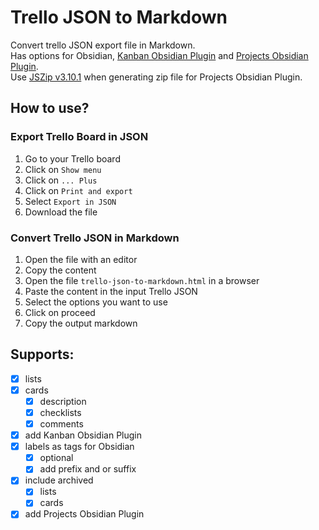 # Trello JSON to Markdown
Convert trello JSON export file in Markdown.  
Has options for Obsidian, [Kanban Obsidian Plugin](https://github.com/mgmeyers/obsidian-kanban) and [Projects Obsidian Plugin](https://github.com/marcusolsson/obsidian-projects).  
Use [JSZip v3.10.1](https://github.com/Stuk/jszip) when generating zip file for Projects Obsidian Plugin.

## How to use?

### Export Trello Board in JSON
1. Go to your Trello board
2. Click on `Show menu`
3. Click on `... Plus`
4. Click on `Print and export`
5. Select `Export in JSON`
6. Download the file

### Convert Trello JSON in Markdown
1. Open the file with an editor
2. Copy the content
3. Open the file `trello-json-to-markdown.html` in a browser
4. Paste the content in the input Trello JSON
5. Select the options you want to use  
6. Click on proceed  
7. Copy the output markdown

## Supports:
- [X] lists
- [X] cards
  - [X] description
  - [X] checklists
  - [X] comments
- [X] add Kanban Obsidian Plugin
- [X] labels as tags for Obsidian
  - [X] optional
  - [X] add prefix and or suffix
- [X] include archived
  - [X] lists
  - [X] cards
- [X] add Projects Obsidian Plugin
